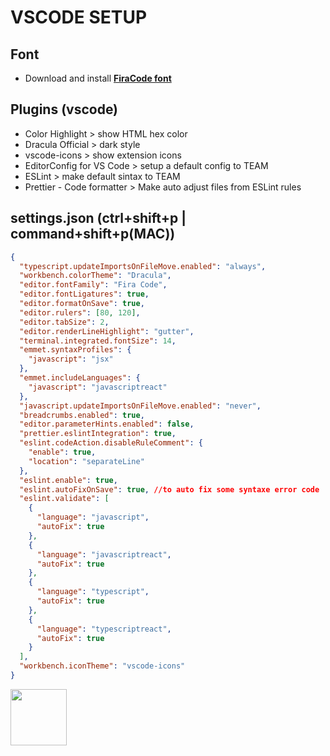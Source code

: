 # VSCODE SETUP

## Font

- Download and install [**FiraCode font**](https://github.com/tonsky/FiraCode)

## Plugins (vscode)

- Color Highlight > show HTML hex color
- Dracula Official > dark style
- vscode-icons > show extension icons
- EditorConfig for VS Code > setup a default config to TEAM
- ESLint > make default sintax to TEAM
- Prettier - Code formatter > Make auto adjust files from ESLint rules

## settings.json (ctrl+shift+p | command+shift+p(MAC))

```json
{
  "typescript.updateImportsOnFileMove.enabled": "always",
  "workbench.colorTheme": "Dracula",
  "editor.fontFamily": "Fira Code",
  "editor.fontLigatures": true,
  "editor.formatOnSave": true,
  "editor.rulers": [80, 120],
  "editor.tabSize": 2,
  "editor.renderLineHighlight": "gutter",
  "terminal.integrated.fontSize": 14,
  "emmet.syntaxProfiles": {
    "javascript": "jsx"
  },
  "emmet.includeLanguages": {
    "javascript": "javascriptreact"
  },
  "javascript.updateImportsOnFileMove.enabled": "never",
  "breadcrumbs.enabled": true,
  "editor.parameterHints.enabled": false,
  "prettier.eslintIntegration": true,
  "eslint.codeAction.disableRuleComment": {
    "enable": true,
    "location": "separateLine"
  },
  "eslint.enable": true,
  "eslint.autoFixOnSave": true, //to auto fix some syntaxe error code
  "eslint.validate": [
    {
      "language": "javascript",
      "autoFix": true
    },
    {
      "language": "javascriptreact",
      "autoFix": true
    },
    {
      "language": "typescript",
      "autoFix": true
    },
    {
      "language": "typescriptreact",
      "autoFix": true
    }
  ],
  "workbench.iconTheme": "vscode-icons"
}
```

<a href="README.md"><img src="https://encrypted-tbn0.gstatic.com/images?q=tbn:ANd9GcSJNVZV7wCi99hzuk8g0M21gtKq9bUCEUEhMIsYjYT3HqcoeDx1PA" width="90"></a>
